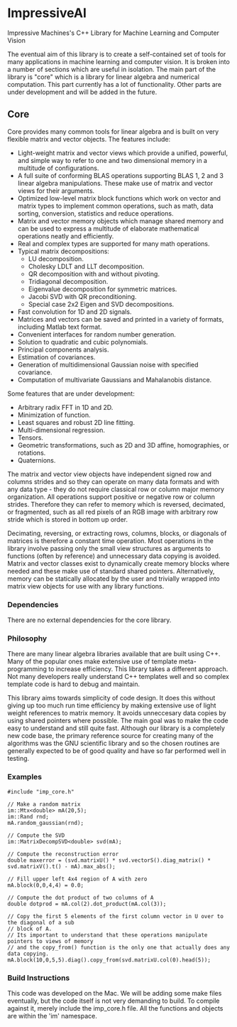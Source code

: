 # ImpressiveAI
Impressive Machines's C++ Library for Machine Learning and Computer Vision

The eventual aim of this library is to create a self-contained set of tools for many applications in machine learning and computer vision. It is broken into a number of sections which are useful in isolation. The main part of the library is "core" which is a library for linear algebra and numerical computation. This part currently has a lot of functionality. Other parts are under development and will be added in the future.

## Core
Core provides many common tools for linear algebra and is built on very flexible matrix and vector objects. The features include:

* Light-weight matrix and vector views which provide a unified, powerful, and simple way to refer to one and two dimensional memory in a multitude of configurations.
* A full suite of conforming BLAS operations supporting BLAS 1, 2 and 3 linear algebra manipulations. These make use of matrix and vector views for their arguments.
* Optimized low-level matrix block functions which work on vector and matrix types to implement common operations, such as math, data sorting, conversion, statistics and reduce operations.
* Matrix and vector memory objects which manage shared memory and can be used to express a multitude of elaborate mathematical operations neatly and efficiently.
* Real and complex types are supported for many math operations.
* Typical matrix decompositions:
    * LU decomposition.
    * Cholesky LDLT and LLT decomposition.
    * QR decomposition with and without pivoting.
    * Tridiagonal decomposition.
    * Eigenvalue decomposition for symmetric matrices.
    * Jacobi SVD with QR preconditioning.
    * Special case 2x2 Eigen and SVD decompositions.
* Fast convolution for 1D and 2D signals.
* Matrices and vectors can be saved and printed in a variety of formats, including Matlab text format.
* Convenient interfaces for random number generation.
* Solution to quadratic and cubic polynomials.
* Principal components analysis.
* Estimation of covariances.
* Generation of multidimensional Gaussian noise with specified covariance.
* Computation of multivariate Gaussians and Mahalanobis distance.

Some features that are under development:

* Arbitrary radix FFT in 1D and 2D.
* Minimization of function.
* Least squares and robust 2D line fitting.
* Multi-dimensional regression.
* Tensors.
* Geometric transformations, such as 2D and 3D affine, homographies, or rotations.
* Quaternions.

The matrix and vector view objects have independent signed row and columns strides and so they can operate on many data formats and with any data type - they do not require classical row or column major memory organization. All operations support positive or negative row or column strides. Therefore they can refer to memory which is reversed, decimated, or fragmented, such as all red pixels of an RGB image with arbitrary row stride which is stored in bottom up order. 

Decimating, reversing, or extracting rows, columns, blocks, or diagonals of matrices is therefore a constant time operation. Most operations in the library involve passing only the small view structures as arguments to functions (often by reference) and unnecessary data copying is avoided. Matrix and vector classes exist to dynamically create memory blocks where needed and these make use of standard shared pointers. Alternatively, memory can be statically allocated by the user and trivially wrapped into matrix view objects for use with any library functions.

### Dependencies
There are no external dependencies for the core library.

### Philosophy
There are many linear algebra libraries available that are built using C++. Many of the popular ones make extensive use of template meta-programming to increase efficiency. This library takes a different approach. Not many developers really understand C++ templates well and so complex template code is hard to debug and maintain. 

This library aims towards simplicity of code design. It does this without giving up too much run time efficiency by making extensive use of light weight references to matrix memory. It avoids unneccesary data copies by using shared pointers where possible. The main goal was to make the code easy to understand and still quite fast. Although our library is a completely new code base, the primary reference source for creating many of the algorithms was the GNU scientific library and so the chosen routines are generally expected to be of good quality and have so far performed well in testing.

### Examples
    #include "imp_core.h"

    // Make a random matrix
    im::Mtx<double> mA(20,5);
    im::Rand rnd;
    mA.random_gaussian(rnd);

    // Compute the SVD
    im::MatrixDecompSVD<double> svd(mA);

    // Compute the reconstruction error
    double maxerror = (svd.matrixU() * svd.vectorS().diag_matrix() * svd.matrixV().t() - mA).max_abs();

    // Fill upper left 4x4 region of A with zero
    mA.block(0,0,4,4) = 0.0;

    // Compute the dot product of two columns of A
    double dotprod = mA.col(2).dot_product(mA.col(3));
    
    // Copy the first 5 elements of the first column vector in U over to the diagonal of a sub
    // block of A.
    // Its important to understand that these operations manipulate pointers to views of memory
    // and the copy_from() function is the only one that actually does any data copying.
    mA.block(10,0,5,5).diag().copy_from(svd.matrixU.col(0).head(5));

### Build Instructions
This code was developed on the Mac. We will be adding some make files eventually, but the code itself is not very demanding to build. To compile against it, merely include the imp_core.h file. All the functions and objects are within the 'im' namespace.

